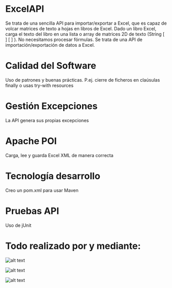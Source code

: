 # ExcelAPI
Se trata de una sencilla API para importar/exportar a Excel, que es capaz de volcar matrices de texto a hojas en libros de Excel.
Dado un libro Excel, carga el texto del libro en una lista o array de matrices 2D de texto (String [ ] [ ] ).
No necesitamos procesar fórmulas. Se trata de una API de importación/exportación de datos a Excel.

# Calidad del Software
Uso de patrones y buenas prácticas. P.ej. cierre de ficheros en claúsulas finally o usas try-with resources

# Gestión Excepciones
La API genera sus propias excepciones

# Apache POI
Carga, lee y guarda Excel XML de manera correcta

# Tecnología desarrollo
Creo un pom.xml para usar Maven

# Pruebas API
Uso de jUnit

# Todo realizado por y mediante:

![alt text](https://upload.wikimedia.org/wikipedia/commons/0/0b/Maven_logo.svg)


![alt text](https://2.bp.blogspot.com/-NozVwAjpXGU/VzSnQixD4AI/AAAAAAAAB2Y/zeK6eb4R678bbNCTsovIYgNdkGmioRNDQCLcB/s1600/netbeans%2Blogo.png)


![alt text](http://junit.org/junit4/images/junit5-banner.png)
